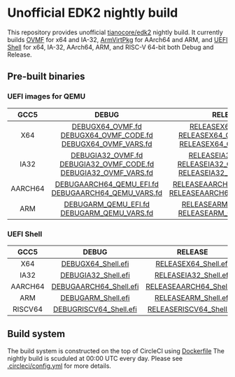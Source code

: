 # Unofficial EDK2 nightly build

This repository provides unofficial
[tianocore/edk2](https://github.com/tianocore/edk2)
nightly build.
It currently builds
[OVMF](https://github.com/tianocore/tianocore.github.io/wiki/OVMF)
for x64 and IA-32,
[ArmVirtPkg](https://github.com/tianocore/tianocore.github.io/wiki/ArmVirtPkg)
for AArch64 and ARM,
and
[UEFI Shell](https://github.com/tianocore/tianocore.github.io/wiki/Shell)
for x64, IA-32, AArch64, ARM, and RISC-V 64-bit both Debug and Release.

## Pre-built binaries

### UEFI images for QEMU

|   GCC5  |                                                                              DEBUG                                                                              |                                                                                   RELEASE                                                                                   |
|:-------:|:---------------------------------------------------------------------------------------------------------------------------------------------------------------:|:---------------------------------------------------------------------------------------------------------------------------------------------------------------------------:|
|   X64   |    [DEBUGX64\_OVMF.fd](bin/DEBUGX64_OVMF.fd)<br>[DEBUGX64\_OVMF\_CODE.fd](bin/DEBUGX64_OVMF_CODE.fd)<br>[DEBUGX64\_OVMF\_VARS.fd](bin/DEBUGX64_OVMF_VARS.fd)    |    [RELEASEX64\_OVMF.fd](bin/RELEASEX64_OVMF.fd)<br>[RELEASEX64\_OVMF\_CODE.fd](bin/RELEASEX64_OVMF_CODE.fd)<br>[RELEASEX64\_OVMF\_VARS.fd](bin/RELEASEX64_OVMF_VARS.fd)    |
|   IA32  | [DEBUGIA32\_OVMF.fd](bin/DEBUGIA32_OVMF.fd)<br>[DEBUGIA32\_OVMF\_CODE.fd](bin/DEBUGIA32_OVMF_CODE.fd)<br>[DEBUGIA32\_OVMF\_VARS.fd](bin/DEBUGIA32_OVMF_VARS.fd) | [RELEASEIA32\_OVMF.fd](bin/RELEASEIA32_OVMF.fd)<br>[RELEASEIA32\_OVMF\_CODE.fd](bin/RELEASEIA32_OVMF_CODE.fd)<br>[RELEASEIA32\_OVMF\_VARS.fd](bin/RELEASEIA32_OVMF_VARS.fd) |
| AARCH64 |                    [DEBUGAARCH64\_QEMU\_EFI.fd](bin/DEBUGAARCH64_QEMU_EFI.fd)<br>[DEBUGAARCH64\_QEMU\_VARS.fd](bin/DEBUGAARCH64_QEMU_VARS.fd)                   |                      [RELEASEAARCH64\_QEMU\_EFI.fd](bin/RELEASEAARCH64_QEMU_EFI.fd)<br>[RELEASEAARCH64\_QEMU\_VARS.fd](bin/RELEASEAARCH64_QEMU_VARS.fd)                     |
| ARM     | [DEBUGARM\_QEMU\_EFI.fd](bin/DEBUGARM_QEMU_EFI.fd)<br>[DEBUGARM\_QEMU\_VARS.fd](bin/DEBUGARM_QEMU_VARS.fd)                                                      | [RELEASEARM\_QEMU\_EFI.fd](bin/RELEASEARM_QEMU_EFI.fd)<br>[RELEASEARM\_QEMU\_VARS.fd](bin/RELEASEARM_QEMU_VARS.fd)                                                          |

### UEFI Shell

|   GCC5  |                         DEBUG                         |                          RELEASE                          |
|:-------:|:-----------------------------------------------------:|:---------------------------------------------------------:|
|   X64   |     [DEBUGX64\_Shell.efi](bin/DEBUGX64_Shell.efi)     |     [RELEASEX64\_Shell.efi](bin/RELEASEX64_Shell.efi)     |
|   IA32  |    [DEBUGIA32\_Shell.efi](bin/DEBUGIA32_Shell.efi)    |    [RELEASEIA32\_Shell.efi](bin/RELEASEIA32_Shell.efi)    |
| AARCH64 | [DEBUGAARCH64\_Shell.efi](bin/DEBUGAARCH64_Shell.efi) | [RELEASEAARCH64\_Shell.efi](bin/RELEASEAARCH64_Shell.efi) |
|   ARM   |     [DEBUGARM\_Shell.efi](bin/DEBUGARM_Shell.efi)     |     [RELEASEARM\_Shell.efi](bin/RELEASEARM_Shell.efi)     |
| RISCV64 | [DEBUGRISCV64\_Shell.efi](bin/DEBUGRISCV64_Shell.efi) | [RELEASERISCV64\_Shell.efi](bin/RELEASERISCV64_Shell.efi) |

## Build system

The build system is constructed on the top of CircleCI using
[Dockerfile](Dockerfile)
The nightly build is scuduled at 00:00 UTC every day.
Please see
[.circleci/config.yml](.circleci/config.yml)
for more details.
